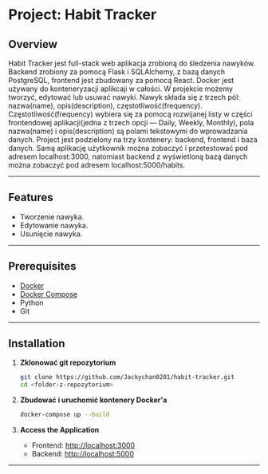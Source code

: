 # Project: Habit Tracker

## Overview
Habit Tracker jest full-stack web aplikacja zrobioną do śledzenia nawyków. Backend zrobiony za pomocą Flask i SQLAlchemy, z bazą danych PostgreSQL, frontend jest zbudowany za pomocą React. Docker jest używany do konteneryzacji aplikcaji w całości. W projekcie możemy tworzyć, edytować lub usuwać nawyki. Nawyk składa się z trzech pól: nazwa(name), opis(description), częstotliwość(frequency). Częstotliwość(frequency) wybiera się za pomocą rozwijanej listy w części frontendowej aplikacji(jedna z trzech opcji — Daily, Weekly, Monthly), pola nazwa(name) i opis(description) są polami tekstowymi do wprowadzania danych. 
Project jest podzielony na trzy kontenery: backend, frontend i baza danych. Samą aplikację użytkownik można zobaczyć i przetestować pod adresem localhost:3000, natomiast backend z wyświetloną bazą danych można zobaczyć pod adresem localhost:5000/habits.

---

## Features
- Tworzenie nawyka.
- Edytowanie nawyka.
- Usunięcie nawyka.

---

## Prerequisites
- [Docker](https://www.docker.com/)
- [Docker Compose](https://docs.docker.com/compose/)
- Python
- Git

---

## Installation
1. **Zklonować git repozytorium**
   ```bash
   git clone https://github.com/Jackychan0201/habit-tracker.git
   cd <folder-z-repozytorium>
   ```

2. **Zbudować i uruchomić kontenery Docker'a**
   ```bash
   docker-compose up --build
   ```

3. **Access the Application**
   - Frontend: [http://localhost:3000](http://localhost:3000)
   - Backend: [http://localhost:5000](http://localhost:5000)

---
